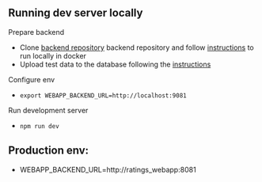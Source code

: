 ## Running dev server locally

Prepare backend

- Clone [backend repository](https://github.com/nkuznetsov44/) backend repository and follow [instructions](https://github.com/nkuznetsov44/foosball-ratings#build-and-run-locally-in-docker) to run locally in docker
- Upload test data to the database following the [instructions](https://github.com/nkuznetsov44/foosball-ratings#how-to-upload-test-data)

Configure env
- `export WEBAPP_BACKEND_URL=http://localhost:9081`

Run development server
- `npm run dev`


## Production env:
- WEBAPP_BACKEND_URL=http://ratings_webapp:8081
